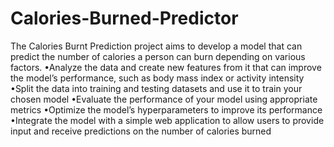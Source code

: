 # Calories-Burned-Predictor

The Calories Burnt Prediction project aims to develop a model that can predict the number of calories a person can burn depending on various factors. 
•Analyze the data and create new features from it that can improve the model’s performance, such as body mass index or activity intensity 
•Split the data into training and testing datasets and use it to train your chosen model
•Evaluate the performance of your model using appropriate metrics 
•Optimize the model’s hyperparameters to improve its performance 
•Integrate the model with a simple web application to allow users to provide input and receive predictions on the number of calories burned
